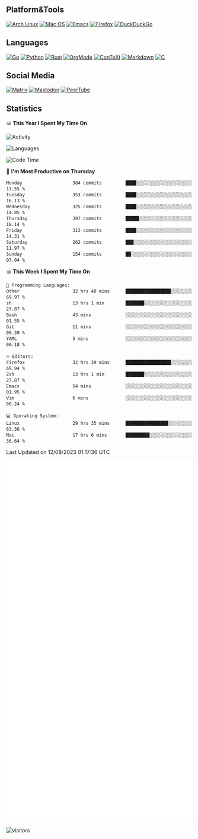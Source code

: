 ## Platform&Tools

[![Arch Linux](https://img.shields.io/badge/ArchLinux-1793D1?logo=arch-linux&logoColor=fff&style=flat-square)](https://archlinux.org/)
[![Mac OS](https://img.shields.io/badge/MacOS-000000?style=flat-square&logo=macos&logoColor=F0F0F0)](https://www.apple.com/macos/)
[![Emacs](https://img.shields.io/badge/Emacs-%237F5AB6.svg?&style=flat-square&logo=gnu-emacs&logoColor=white)](https://www.gnu.org/software/emacs/)
[![Firefox](https://img.shields.io/badge/Firefox-FF7139?style=flat-square&logo=Firefox-Browser&logoColor=white)](https://firefox.com/)
[![DuckDuckGo](https://img.shields.io/badge/DuckDuckGo-DE5833?style=flat-square&logo=DuckDuckGo&logoColor=white)](https://duckduckgo.com/)

## Languages

[![Go](https://img.shields.io/badge/Golang-%2300ADD8.svg?style=flat-square&logo=go&logoColor=white)](https://golang.org/)
[![Python](https://img.shields.io/badge/Python-3670A0?style=flat-square&logo=python&logoColor=ffdd54)](https://www.python.org/)
[![Rust](https://img.shields.io/badge/Rust-%23000000.svg?style=flat-square&logo=rust&logoColor=white)](https://www.rust-lang.org/)
[![OrgMode](https://img.shields.io/badge/OrgMode-%23000000.svg?style=flat-square&logo=org&logoColor=white)](https://orgmode.org/)
[![ConTeXt](https://img.shields.io/badge/ConTeXt-%23008080.svg?style=flat-square&logo=latex&logoColor=white)](https://contextgarden.net/)
[![Markdown](https://img.shields.io/badge/MarkDown-%23000000.svg?style=flat-square&logo=markdown&logoColor=white)](https://daringfireball.net/projects/markdown/)
[![C](https://img.shields.io/badge/C-%2300599C.svg?style=flat-square&logo=c&logoColor=white)](https://www.iso.org/standard/74528.html)

## Social Media
<!--[![Telegram](https://img.shields.io/badge/SteamedFish-2CA5E0?style=social&logo=telegram&logoColor=white)](https://t.me/SteamedFish)-->

[![Matrix](https://img.shields.io/badge/SteamedFish-2CA5E0?style=social&logo=matrix&logoColor=black)](https://matrix.to/#/@i:steamedfish.org)
[![Mastodon](https://img.shields.io/mastodon/follow/109596467238113271?domain=https%3A%2F%2Fmastodon.steamedfish.org%2F&style=social)](https://steamedfish.org/@SteamedFish)
[![PeerTube](https://img.shields.io/badge/PeerTube-23000000.svg?logo=peertube&style=social)](https://peertube.steamedfish.org/)

## Statistics


📊 **This Year I Spent My Time On** 

![Activity](https://wakatime.com/share/@SteamedFish/7529f30a-f1b7-40a4-8d09-e6d855cb7a13.png)

![Languages](https://wakatime.com/share/@SteamedFish/1c5e5366-0e9e-40d8-ac85-d630f61b69c6.svg)

<!--START_SECTION:waka-->
![Code Time](http://img.shields.io/badge/Code%20Time-2%2C669%20hrs%2052%20mins-blue)

📅 **I'm Most Productive on Thursday** 

```text
Monday                   384 commits         ████░░░░░░░░░░░░░░░░░░░░░   17.55 % 
Tuesday                  353 commits         ████░░░░░░░░░░░░░░░░░░░░░   16.13 % 
Wednesday                325 commits         ████░░░░░░░░░░░░░░░░░░░░░   14.85 % 
Thursday                 397 commits         █████░░░░░░░░░░░░░░░░░░░░   18.14 % 
Friday                   313 commits         ████░░░░░░░░░░░░░░░░░░░░░   14.31 % 
Saturday                 262 commits         ███░░░░░░░░░░░░░░░░░░░░░░   11.97 % 
Sunday                   154 commits         ██░░░░░░░░░░░░░░░░░░░░░░░   07.04 % 
```


📊 **This Week I Spent My Time On** 

```text
💬 Programming Languages: 
Other                    32 hrs 40 mins      █████████████████░░░░░░░░   69.97 % 
sh                       13 hrs 1 min        ███████░░░░░░░░░░░░░░░░░░   27.87 % 
Bash                     43 mins             ░░░░░░░░░░░░░░░░░░░░░░░░░   01.55 % 
Git                      11 mins             ░░░░░░░░░░░░░░░░░░░░░░░░░   00.39 % 
YAML                     5 mins              ░░░░░░░░░░░░░░░░░░░░░░░░░   00.18 % 

🔥 Editors: 
Firefox                  32 hrs 39 mins      █████████████████░░░░░░░░   69.94 % 
Zsh                      13 hrs 1 min        ███████░░░░░░░░░░░░░░░░░░   27.87 % 
Emacs                    54 mins             ░░░░░░░░░░░░░░░░░░░░░░░░░   01.95 % 
Vim                      6 mins              ░░░░░░░░░░░░░░░░░░░░░░░░░   00.24 % 

💻 Operating System: 
Linux                    29 hrs 35 mins      ████████████████░░░░░░░░░   63.36 % 
Mac                      17 hrs 6 mins       █████████░░░░░░░░░░░░░░░░   36.64 % 
```


 Last Updated on 12/08/2023 01:17:36 UTC
<!--END_SECTION:waka-->


![Metrics](https://github.com/SteamedFish/SteamedFish/blob/master/github-metrics.svg)


![visitors](https://visitor-badge.laobi.icu/badge?page_id=SteamedFish.SteamedFish)

